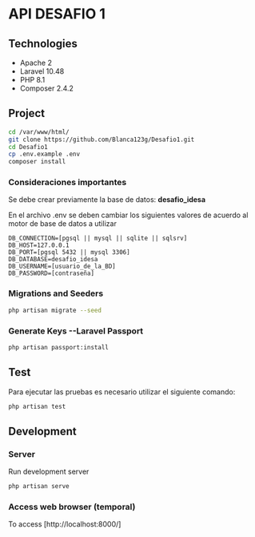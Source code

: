 
# API DESAFIO 1

## Technologies

* Apache 2
* Laravel 10.48
* PHP 8.1
* Composer 2.4.2


## Project
```bash
cd /var/www/html/
git clone https://github.com/Blanca123g/Desafio1.git
cd Desafio1
cp .env.example .env
composer install
```

### Consideraciones importantes
Se debe crear previamente la base de datos: **desafio_idesa**

En el archivo .env se deben cambiar los siguientes valores de acuerdo al motor de base de datos a utilizar
```
DB_CONNECTION=[pgsql || mysql || sqlite || sqlsrv]
DB_HOST=127.0.0.1
DB_PORT=[pgsql 5432 || mysql 3306]
DB_DATABASE=desafio_idesa
DB_USERNAME=[usuario_de_la_BD]
DB_PASSWORD=[contraseña]
```

### Migrations and Seeders

```bash
php artisan migrate --seed
```

### Generate Keys --Laravel Passport
```bash
php artisan passport:install
```

## Test
Para ejecutar las pruebas es necesario utilizar el siguiente comando:
```bash
php artisan test
```

## Development

### Server

Run development server

```bash
php artisan serve
```

### Access web browser (temporal)

To access [http://localhost:8000/]

